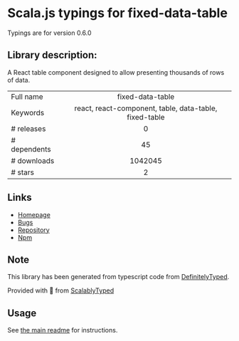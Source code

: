 
# Scala.js typings for fixed-data-table

Typings are for version 0.6.0

## Library description:
A React table component designed to allow presenting thousands of rows of data.

|                    |                 |
| ------------------ | :-------------: |
| Full name          | fixed-data-table |
| Keywords           | react, react-component, table, data-table, fixed-table |
| # releases         | 0 |
| # dependents       | 45 |
| # downloads        | 1042045 |
| # stars            | 2 |

## Links
- [Homepage](https://github.com/facebook/fixed-data-table#readme)
- [Bugs](https://github.com/facebook/fixed-data-table/issues)
- [Repository](https://github.com/facebook/fixed-data-table)
- [Npm](https://www.npmjs.com/package/fixed-data-table)
    


## Note
This library has been generated from typescript code from [DefinitelyTyped](https://definitelytyped.org).

Provided with :purple_heart: from [ScalablyTyped](https://github.com/oyvindberg/ScalablyTyped)

## Usage
See [the main readme](../../readme.md) for instructions.


